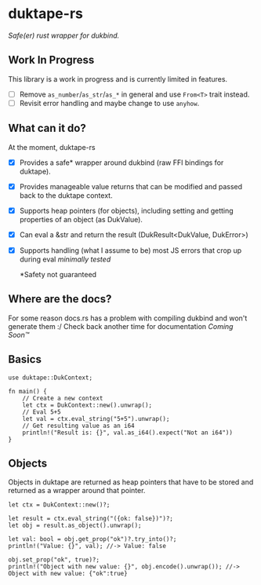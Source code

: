 #  duktape-rs

*Safe(er) rust wrapper for dukbind.*

## Work In Progress
This library is a work in progress and is currently limited in features.

 - [ ] Remove `as_number`/`as_str`/`as_*` in general and use `From<T>` trait instead.
 - [ ] Revisit error handling and maybe change to use `anyhow`.

## What can it do?
At the moment, duktape-rs

 - [x] Provides a safe* wrapper around dukbind (raw FFI bindings for duktape).
 - [x] Provides manageable value returns that can be modified and passed back to the duktape context.
 - [x] Supports heap pointers (for objects), including setting and getting properties of an object (as DukValue).
 - [x] Can eval a &str and return the result (DukResult<DukValue, DukError>)
 - [x] Supports handling (what I assume to be) most JS errors that crop up during eval *minimally tested*
 
    *Safety not guaranteed
## Where are the docs?
For some reason docs.rs has a problem with compiling dukbind and won't generate them :/
Check back another time for documentation *Coming Soon™*

## Basics

    use duktape::DukContext;
    
    fn main() {
        // Create a new context
        let ctx = DukContext::new().unwrap();
        // Eval 5+5
        let val = ctx.eval_string("5+5").unwrap();
        // Get resulting value as an i64
        println!("Result is: {}", val.as_i64().expect("Not an i64"))
    }

## Objects
Objects in duktape are returned as heap pointers that have to be stored and returned as a wrapper around that pointer.

    let ctx = DukContext::new()?;

    let result = ctx.eval_string("({ok: false})")?;
    let obj = result.as_object().unwrap();

    let val: bool = obj.get_prop("ok")?.try_into()?;
    println!("Value: {}", val); //-> Value: false

    obj.set_prop("ok", true)?;
    println!("Object with new value: {}", obj.encode().unwrap()); //-> Object with new value: {"ok":true}

